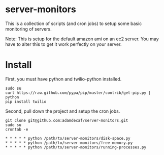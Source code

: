# server-monitors

This is a collection of scripts (and cron jobs) to setup some basic monitoring of servers.

Note: This is setup for the default amazon ami on an ec2 server. You may have to alter this to get it work perfectly on your server.

# Install

First, you must have python and twilio-python installed.

    sudo su
    curl https://raw.github.com/pypa/pip/master/contrib/get-pip.py | python
    pip install twilio

Second, pull down the project and setup the cron jobs.

    git clone git@github.com:adamdecaf/server-monitors.git
    sudo su
    crontab -e

    * * * * * python /path/to/server-monitors/disk-space.py
    * * * * * python /path/to/server-monitors/free-memory.py
    * * * * * python /path/to/server-monitors/running-processes.py
  
